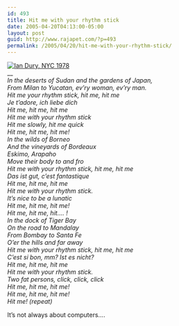 ```yaml
---
id: 493
title: Hit me with your rhythm stick
date: 2005-04-20T04:13:00-05:00
layout: post
guid: http://www.rajapet.com/?p=493
permalink: /2005/04/20/hit-me-with-your-rhythm-stick/
---
```

[<img alt="Ian Dury, NYC 1978" src="https://i2.wp.com/img244.echo.cx/img244/4243/r308iandury19782kp.jpg?w=245" border="0"  />](http://www.iandury.co.uk/biogfrm.html)  
__  
_In the deserts of Sudan and the gardens of Japan,  
From Milan to Yucatan, ev&#8217;ry woman, ev&#8217;ry man.  
Hit me your rhythm stick, hit me, hit me  
Je t&#8217;adore, ich liebe dich  
Hit me, hit me, hit me  
Hit me with your rhythm stick  
Hit me slowly, hit me quick  
Hit me, hit me, hit me!  
In the wilds of Borneo  
And the vineyards of Bordeaux  
Eskimo, Arapaho  
Move their body to and fro  
Hit me with your rhythm stick, hit me, hit me  
Das ist gut, c&#8217;est fantastique  
Hit me, hit me, hit me  
Hit me with your rhythm stick.  
It&#8217;s nice to be a lunatic  
Hit me, hit me, hit me!  
Hit me, hit me, hit&#8230;. !  
In the dock of Tiger Bay  
On the road to Mandalay  
From Bombay to Santa Fe  
O&#8217;er the hills and far away  
Hit me with your rhythm stick, hit me, hit me  
C&#8217;est si bon, mm? Ist es nicht?  
Hit me, hit me, hit me  
Hit me with your rhythm stick.  
Two fat persons, click, click, click  
Hit me, hit me, hit me!  
Hit me, hit me, hit me!  
Hit me! (repeat)_

It&#8217;s not always about computers&#8230;.